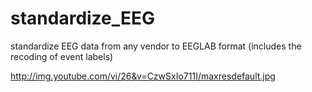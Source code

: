 # standardize_EEG
standardize EEG data from any vendor to EEGLAB format (includes the recoding of event labels)

http://img.youtube.com/vi/26&v=CzwSxIo711I/maxresdefault.jpg

